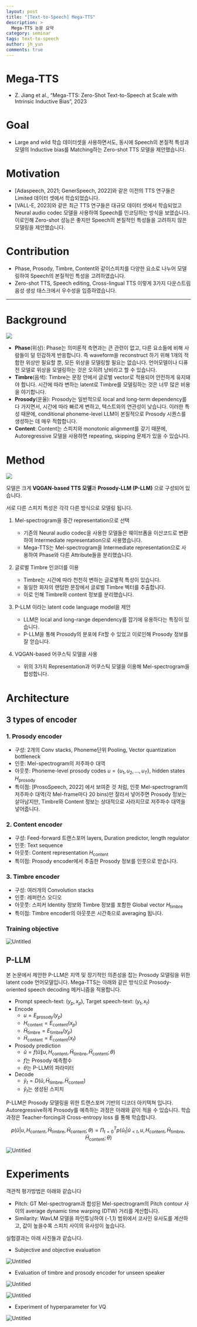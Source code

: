 ```yaml
---
layout: post
title: "[Text-to-Speech] Mega-TTS"
description: >
  Mega-TTS 논문 요약
category: seminar
tags: text-to-speech
author: jh_yun
comments: true
---
```



# Mega-TTS

- Z. Jiang et al., “Mega-TTS: Zero-Shot Text-to-Speech at Scale with Intrinsic Inductive Bias”, 2023

# Goal

- Large and wild 학습 데이터셋을 사용하면서도, 동시에 Speech의 본질적 특성과 모델의 Inductive bias를 Matching하는 Zero-shot TTS 모델을 제안했습니다.

# Motivation

- [Adaspeech, 2021; GenerSpeech, 2022]와 같은 이전의 TTS 연구들은 Limited 데이터 셋에서 학습되었습니다.
- [VALL-E, 2023]와 같은 최근 TTS 연구들은 대규모 데이터 셋에서 학습되었고 Neural audio codec 모델을 사용하여 Speech를 인코딩하는 방식을 보였습니다. 이로인해 Zero-shot 성능은 좋지만 Speech의 본질적인 특성들을 고려하지 않은 모델링을 제안했습니다.

# Contribution

- Phase, Prosody, Timbre, Content와 같이스피치를 다양한 요소로 나누어 모델링하여  Speech의 본질적인 특성을 고려하였습니다.
- Zero-shot TTS, Speech editing, Cross-lingual TTS 이렇게 3가지 다운스트림 음성 생성 태스크에서 우수성을 입증하였습니다.

---

# Background

![](https://github.com/speech-team-korea/speech-team-korea.github.io/assets/144989499/0221589a-5c7d-479b-8f18-662af5676a5c)

- **Phase**(위상): Phase는 의미론적 측면과는 큰 관련이 없고, 다른 요소들에 비해 사람들이 덜 민감하게 반응합니다. 즉 waveform을 reconstruct 하기 위해 1개의 적합한 위상만 필요할 뿐, 모든 위상을 모델링할 필요는 없습니다. 언어모델이나 디퓨전 모델로 위상을 모델링하는 것은 오히려 낭비라고 할 수 있습니다.
- **Timbre**(음색): Timbre는 문장 안에서 글로벌 vector로 적용되어 안전하게 유지돼야 합니다. 시간에 따라 변하는 latent로 Timbre를 모델링하는 것은 너무 많은 비용을 야기합니다.
- **Prosody**(운율): Prosody는 일반적으로 local and long-term dependency를 다 가지면서, 시간에 따라 빠르게 변하고, 텍스트와의 연관성이 낮습니다. 이러한 특성 때문에, conditional phoneme-level LLM이 본질적으로 Prosody 시퀀스를 생성하는 데 매우 적합합니다.
- **Content**: Content는 스피치와 monotonic alignment를 갖기 때문에, Autoregressive 모델을 사용하면 repeating, skipping 문제가 있을 수 있습니다.

# Method

![](https://github.com/speech-team-korea/speech-team-korea.github.io/assets/144989499/35f34acd-acf1-47b8-8af3-8e179467f59f)

모델은 크게 **VQGAN-based TTS 모델**과  **Prosody-LLM (P-LLM)** 으로 구성되어 있습니다.

서로 다른 스피치 특성은 각각 다른 방식으로 모델링 됩니다.

1. Mel-spectrogram을 중간 representation으로 선택
    - 기존의 Neural audio codec을 사용한 모델들은 웨이브폼을 이산코드로 변환하여 Intermediate representation으로 사용했습니다.
    - Mega-TTS는 Mel-spectrogram을 Intermediate representation으로 사용하여 Phase와 다른 Attribute들을 분리했습니다.
    
2. 글로벌 Timbre 인코더를 이용
    - Timbre는 시간에 따라 천천히 변하는 글로벌적 특성이 있습니다.
    - 동일한 화자의 랜덤한 문장에서 글로벌 Timbre 벡터를 추출합니다.
    - 이로 인해 Timbre와 content 정보를 분리했습니다.
    
3. P-LLM 이라는 latent code language model을 제안
    - LLM은 local and long-range dependency를 잡기에 유용하다는 특징이 있습니다.
    - P-LLM을 통해 Prosody의 분포에 Fit할 수 있었고 이로인해 Prosody 정보를 잘 얻습니다.
    
4. VQGAN-based 어쿠스틱 모델을 사용
    - 위의 3가지 Representation과 어쿠스틱 모델을 이용해 Mel-spectrogram을 합성합니다.

# Architecture

## 3 types of encoder

### 1. Prosody encoder

- 구성: 2개의 Conv stacks, Phoneme단위 Pooling, Vector quantization bottleneck
- 인풋: Mel-spectrogram의 저주파수 대역
- 아웃풋: Phoneme-level prosody codes $u= \{u_1, u_2,..., u_T\}$, hidden states $H_{\text{prosody}}$
- 특이점: [ProsoSpeech, 2022] 에서 보여준 것 처럼, 인풋 Mel-spectrogram의 저주파수 대역(각 Mel-frame마다 20 bins)만 잘라서 넣어주면 Prosody 정보는 살아남지만, Timbre와 Content 정보는 상대적으로 사라지므로 저주파수 대역을 넣어줍니다.

### 2. Content encoder

- 구성:  Feed-forward 트랜스포머 layers, Duration predictor, length regulator
- 인풋: Text sequence
- 아웃풋: Content representation $H_{\text{content}}$
- 특이점: Prosody encoder에서 추출한 Prosody 정보를 인풋으로 받습니다.

### 3. Timbre encoder

- 구성: 여러개의 Convolution stacks
- 인풋: 레퍼런스 오디오
- 아웃풋: 스피커 Identity 정보와 Timbre 정보를 포함한 Global vector $H_{\text{timbre}}$
- 특이점: Timbre encoder의 아웃풋은 시간축으로 averaging 됩니다.

### Training objective

![Untitled](https://github.com/speech-team-korea/speech-team-korea.github.io/assets/144989499/9a4929fa-0508-4ba6-8cca-6d5f60805717)

## P-LLM

본 논문에서 제안한 P-LLM은 지역 및 장기적인 의존성을 잡는 Prosody 모델링을 위한 latent code 언어모델입니다. Mega-TTS는 아래와 같은 방식으로 Prosody-oriented speech decoding 메커니즘을 적용합니다.

- Prompt speech-text: $( y_p, x_p)$, Target speech-text: $( y_t, x_t)$
- Encode
    - $u=E_{\text{prosody}} (y_p)$
    - $H_{\text{content}} = E_{\text{content}} (x_p)$
    - $\tilde{H}_{\text{timbre}} = E_{\text{timbre}} (y_p)$
    - $\tilde{H}_{\text{content}} = E_{\text{content}} (x_t)$
- Prosody prediction
    - $\tilde{u} = f(\tilde{u} \| u, H_{\text{content}}, \tilde{H}_{\text{timbre}}, \tilde{H}_{\text{content}} ; \theta)$
    - $f$는 Prosody 예측함수
    - $\theta$는 P-LLM의 파라미터
- Decode
    - $\hat{y}_t = D(\tilde{u}, \tilde{H}_{\text{timbre}}, \tilde{H}_{\text{content}} )$
    - $\hat{y}_t$는 생성된 스피치

P-LLM은 Prosody 모델링을 위한 트랜스포머 기반의 디코더 아키텍쳐 입니다. Autoregressive하게 Prosody를 예측하는 과정은 아래와 같이 적을 수 있습니다. 학습 과정은 Teacher-forcing과 Cross-entropy loss 를 통해 학습합니다.

$$
p( \tilde{u} | u, H_{\text{content}}, \tilde{H}_{\text{timbre}}, \tilde{H}_{\text{content}} ; \theta)=\Pi^{T}_{t=0} p( \tilde{u}_t | \tilde{u}_{<t}, u, H_{\text{content}}, \tilde{H}_{\text{timbre}}, \tilde{H}_{\text{content}} ; \theta)
$$

![Untitled](https://github.com/speech-team-korea/speech-team-korea.github.io/assets/144989499/a8e4af80-d366-4313-aad8-8dba76de0c59)

# Experiments

객관적 평가방법은 아래와 같습니다

- Pitch: GT Mel-spectrogram과 합성된 Mel-spectrogram의 Pitch contour 사이의 average dynamic time warping (DTW) 거리를 계산합니다.
- Similarity: WavLM 모델을 파인튜닝하여 (-1,1) 범위에서 코사인 유사도를 계산하고, 값이 높을수록 스피치 사이의 유사성이 높습니다.

실험결과는 아래 사진들과 같습니다.

- Subjective and objective evaluation

![Untitled](https://github.com/speech-team-korea/speech-team-korea.github.io/assets/144989499/c5ae94ed-5002-44d8-b1f0-c4fd8d52b8a8)

- Evaluation of timbre and prosody encoder for unseen speaker

![Untitled](https://github.com/speech-team-korea/speech-team-korea.github.io/assets/144989499/fdd4965f-a1d1-4828-9440-145b0940aed6)

![Untitled](https://github.com/speech-team-korea/speech-team-korea.github.io/assets/144989499/91ba1215-8446-4705-a592-3e9b386ed64a)

- Experiment of hyperparameter for VQ

![Untitled](https://github.com/speech-team-korea/speech-team-korea.github.io/assets/144989499/f3e367d9-3f7d-4379-827f-9040467049ff)